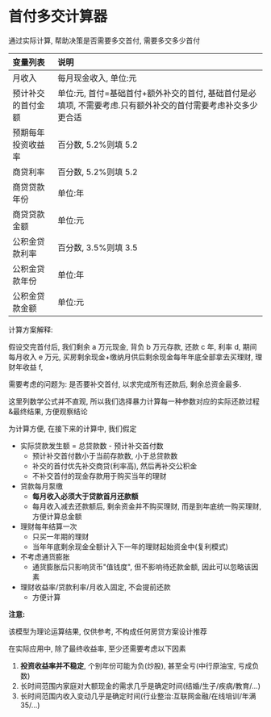 # 首付多交计算器

通过实际计算, 帮助决策是否需要多交首付, 需要多交多少首付

| 变量列表           | 说明                                                                                                         |
| :----------------- | :----------------------------------------------------------------------------------------------------------- |
| 月收入             | 每月现金收入, 单位:元                                                                                        |
| 预计补交的首付金额 | 单位:元, 首付=基础首付+额外补交的首付, 基础首付是必填项, 不需要考虑.只有额外补交的首付需要考虑补交多少更合适 |
| 预期每年投资收益率 | 百分数, 5.2%则填 5.2                                                                                         |
| 商贷利率           | 百分数, 5.2%则填 5.2                                                                                         |
| 商贷贷款年份       | 单位:年                                                                                                      |
| 商贷贷款金额       | 单位:元                                                                                                      |
| 公积金贷款利率     | 百分数, 3.5%则填 3.5                                                                                         |
| 公积金贷款年份     | 单位:年                                                                                                      |
| 公积金贷款金额     | 单位:元                                                                                                      |

计算方案解释:

假设交完首付后, 我们剩余 a 万元现金, 背负 b 万元存款, 还款 c 年, 利率 d, 期间每月收入 e 万元, 买房剩余现金+缴纳月供后剩余现金每年年底全部拿去买理财, 理财年收益 f,

需要考虑的问题为: 是否要补交首付, 以求完成所有还款后, 剩余总资金最多.

这里列数学公式并不直观, 所以我们选择暴力计算每一种参数对应的实际还款过程&最终结果, 方便观察结论

为计算方便, 在接下来的计算中, 我们假定

- 实际贷款发生额 = 总贷款数 - 预计补交首付数
  - 预计补交首付数小于当前存款数, 小于总贷款数
  - 补交的首付优先补交商贷(利率高), 然后再补交公积金
  - 不补交首付的现金存款用于购买当年的理财
- 贷款每月泵缴
  - **每月收入必须大于贷款首月还款额**
  - 每月收入减去还款额后, 剩余资金并不购买理财, 而是到年底统一购买理财, 方便计算总金额
- 理财每年结算一次
  - 只买一年期的理财
  - 当年年底剩余现金全额计入下一年的理财起始资金中(复利模式)
- 不考虑通货膨胀
  - 通货膨胀后只影响货币"值钱度", 但不影响待还款金额, 因此可以忽略该因素
- 理财收益率/贷款利率/月收入固定, 不会提前还款
  - 方便计算

**注意:**

该模型为理论运算结果, 仅供参考, 不构成任何房贷方案设计推荐

在实际应用中, 除了最终收益率, 至少还需要考虑以下因素

1.  **投资收益率并不稳定**, 个别年份可能为负(炒股), 甚至全亏(中行原油宝, 亏成负数)
2.  长时间范围内家庭对大额现金的需求几乎是确定时间(结婚/生子/疾病/教育/...)
3.  长时间范围内收入变动几乎是确定时间(行业整治:互联网金融/在线培训/年满 35/...)
